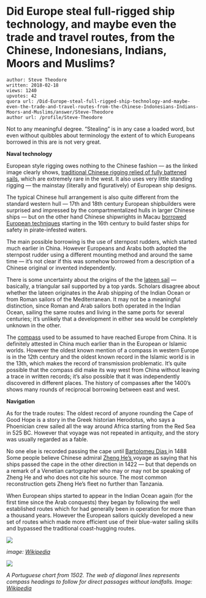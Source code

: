 # Did Europe steal full-rigged ship technology, and maybe even the trade and travel routes, from the Chinese, Indonesians, Indians, Moors and Muslims?

	author: Steve Theodore
	written: 2018-02-18
	views: 1240
	upvotes: 42
	quora url: /Did-Europe-steal-full-rigged-ship-technology-and-maybe-even-the-trade-and-travel-routes-from-the-Chinese-Indonesians-Indians-Moors-and-Muslims/answer/Steve-Theodore
	author url: /profile/Steve-Theodore


Not to any meaningful degree. “Stealing” is in any case a loaded word, but even without quibbles about terminology the extent of to which Europeans borrowed in this are is not very great.

__Naval technology__ 

European style rigging owes nothing to the Chinese fashion — as the linked image clearly shows, [traditional Chinese rigging relied of fully battened sails](https://en.wikipedia.org/wiki/Junk_rig), which are extremely rare in the west. It also uses very little standing rigging — the mainstay (literally and figuratively) of European ship designs.

The typical Chinese hull arrangement is also quite different from the standard western hull — 17th and 18th century European shipbuilders were surprised and impressed by the compartmentalized hulls in larger Chinese ships — but on the other hand Chinese shipwrights in Macau [borrowed European techniques](https://en.wikipedia.org/wiki/Lorcha_(boat)) starting in the 16th century to build faster ships for safety in pirate-infested waters.

The main possible borrowing is the use of sternpost rudders, which started much earlier in China. However Europeans and Arabs both adopted the sternpost rudder using a different mounting method and around the same time — it’s not clear if this was somehow borrowed from a description of a Chinese original or invented independently.

There is some uncertainty about the origins of the the [lateen sail](https://en.wikipedia.org/wiki/Lateen) — basically, a triangular sail supported by a top yards. Scholars disagree about whether the lateen originates in the Arab shipping of the Indian Ocean or from Roman sailors of the Mediterranean. It may not be a meaningful distinction, since Roman and Arab sailors both operated in the Indian Ocean, sailing the same routes and living in the same ports for several centuries; it’s unlikely that a development in either sea would be completely unknown in the other.

The [compass](https://en.wikipedia.org/wiki/History_of_the_compass#Medieval_Europehttps://en.wikipedia.org/wiki/History_of_the_compass#Medieval_Europe) used to be assumed to have reached Europe from China. It is definitely attested in China much earlier than in the European or Islamic worlds. However the oldest known mention of a compass in western Europe is in the 12th century and the oldest known record in the Islamic world is in the 13th, which makes the record of transmission problematic. It’s quite possible that the compass did make its way west from China without leaving a trace in written records; it’s also possible that it was independently discovered in different places. The history of compasses after the 1400’s shows many rounds of reciprocal borrowing between east and west.

__Navigation__ 

As for the trade routes: The oldest record of anyone rounding the Cape of Good Hope is a story in the Greek historian Herodotus, who says a Phoenician crew sailed all the way around Africa starting from the Red Sea in 525 BC. However that voyage was not repeated in antiquity, and the story was usually regarded as a fable.

No one else is recorded passing the cape until [Bartolomeu Dias ](https://en.wikipedia.org/wiki/Bartolomeu_Dias)in 1488 Some people believe Chinese admiral [Zheng He’s ](https://en.wikipedia.org/wiki/Zheng_He)voyage as saying that his ships passed the cape in the other direction in 1422 — but that depends on a remark of a Venetian cartographer who may or may not be speaking of Zheng He and who does not cite his source. The most common reconstruction gets Zheng He’s fleet no further than Tanzania.

When European ships started to appear in the Indian Ocean again (for the first time since the Arab conquests) they began by following the well established routes which for had generally been in operation for more than a thousand years. However the European sailors quickly developed a new set of routes which made more efficient use of their blue-water sailing skills and bypassed the traditional coast-hugging routes.

![](https://qph.fs.quoracdn.net/main-qimg-4f0e38795f8af4b87a6c60c50884a34d)

_image:_ _[Wikipedia](https://en.wikipedia.org/wiki/Pedro_%C3%81lvares_Cabral)_ 

![](https://qph.fs.quoracdn.net/main-qimg-5dd6ff5c50bf1063444544550e2e6946)

_A Portuguese chart from 1502. The web of diagonal lines represents compass headings to follow for direct passages without landfalls. Image:_ _[Wikipedia](https://en.wikipedia.org/wiki/Cantino_planisphere)_ 

